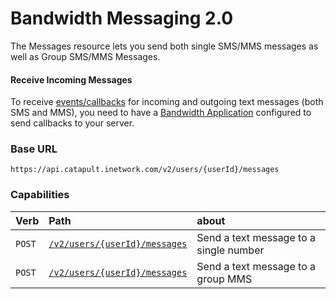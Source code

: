 # Bandwidth Messaging 2.0

The Messages resource lets you send both single SMS/MMS messages as well as Group SMS/MMS Messages.

#### Receive Incoming Messages
To receive [events/callbacks](../events/messageEvents.md) for incoming and outgoing text messages (both SMS and MMS), you need to have a [Bandwidth Application](../applications/about.md) configured to send callbacks to your server.

### Base URL

`https://api.catapult.inetwork.com/v2/users/{userId}/messages`

### Capabilities

| Verb                           | Path                                             | about                                  |
|:-------------------------------|:-------------------------------------------------|:---------------------------------------|
| <code class="post">POST</code> | [`/v2/users/{userId}/messages`](createMessage.md) | Send a text message to a single number |
| <code class="post">POST</code> | [`/v2/users/{userId}/messages`](createMessage.md)  | Send a text message to a group MMS     |
